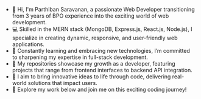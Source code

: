 - 👋 Hi, I'm Parthiban Saravanan, a passionate Web Developer transitioning from 3 years of BPO experience into the exciting world of web development.
- 💻 Skilled in the MERN stack (MongoDB, Express.js, React.js, Node.js), I specialize in creating dynamic, responsive, and user-friendly web applications.
- 🌱 Constantly learning and embracing new technologies, I’m committed to sharpening my expertise in full-stack development.
- 🚀 My repositories showcase my growth as a developer, featuring projects that range from frontend interfaces to backend API integration.
- 🎯 I aim to bring innovative ideas to life through code, delivering real-world solutions that impact users.
- 🔗 Explore my work below and join me on this exciting coding journey!
